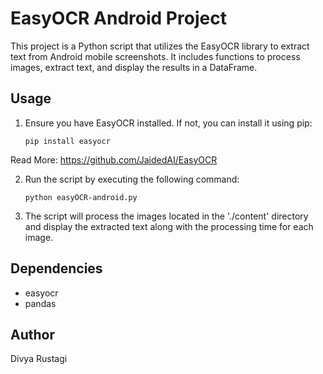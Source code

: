# EasyOCR Android Project

This project is a Python script that utilizes the EasyOCR library to extract text from Android mobile screenshots. It includes functions to process images, extract text, and display the results in a DataFrame.

## Usage

1. Ensure you have EasyOCR installed. If not, you can install it using pip:
   ```
   pip install easyocr
   ```
Read More: https://github.com/JaidedAI/EasyOCR

2. Run the script by executing the following command:
   ```
   python easyOCR-android.py
   ```

3. The script will process the images located in the './content' directory and display the extracted text along with the processing time for each image.

## Dependencies

- easyocr
- pandas

## Author
Divya Rustagi
